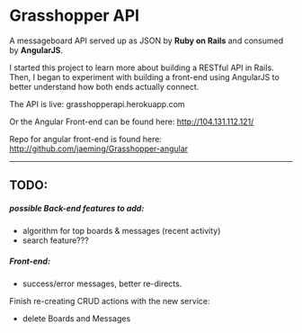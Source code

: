 # Grasshopper API

A messageboard API served up as JSON by **Ruby on Rails** and consumed by **AngularJS**.

I started this project to learn more about building a RESTful API in Rails.
Then, I began to experiment with building a front-end using AngularJS to better understand how both ends actually connect.

The API is live:
grasshopperapi.herokuapp.com

Or the Angular Front-end can be found here:
http://104.131.112.121/

Repo for angular front-end is found here:
http://github.com/jaeming/Grasshopper-angular

____________

## TODO:

##### possible Back-end features to add:
- algorithm for top boards & messages (recent activity)
- search feature???

##### Front-end:
- success/error messages, better re-directs.

Finish re-creating CRUD actions with the new service:
  - delete Boards and Messages




